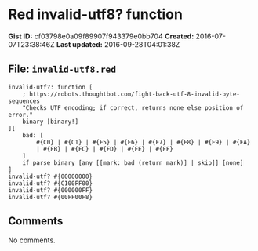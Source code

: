 # Red invalid-utf8? function

**Gist ID:** cf03798e0a09f89907f943379e0bb704
**Created:** 2016-07-07T23:38:46Z
**Last updated:** 2016-09-28T04:01:38Z

## File: `invalid-utf8.red`

```Red
invalid-utf?: function [
	; https://robots.thoughtbot.com/fight-back-utf-8-invalid-byte-sequences
	"Checks UTF encoding; if correct, returns none else position of error."
	binary [binary!]
][
    bad: [
        #{C0} | #{C1} | #{F5} | #{F6} | #{F7} | #{F8} | #{F9} | #{FA}
        | #{FB} | #{FC} | #{FD} | #{FE} | #{FF}
    ]
    if parse binary [any [[mark: bad (return mark)] | skip]] [none]
]
invalid-utf? #{00000000}
invalid-utf? #{C100FF00}
invalid-utf? #{000000FF}
invalid-utf? #{00FF00F8}

```

## Comments

No comments.
